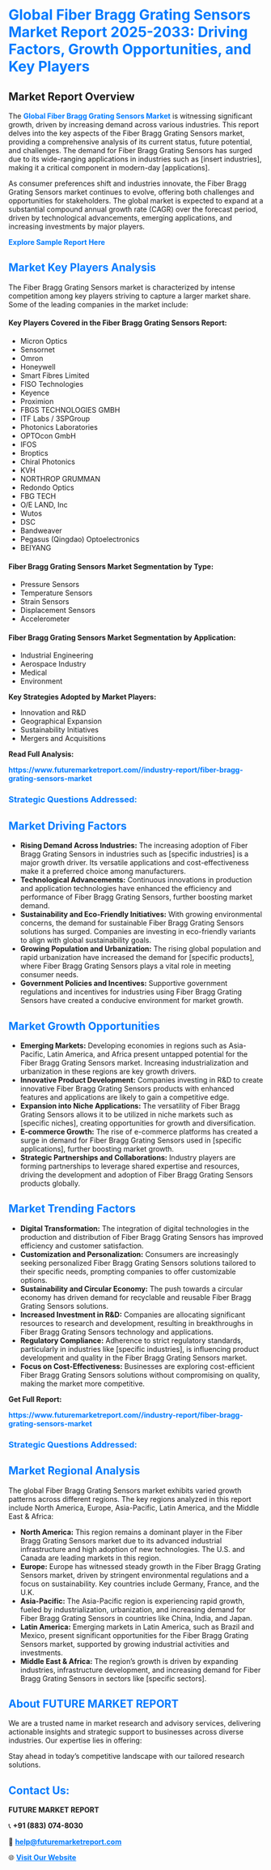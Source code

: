 <h1 style="color: #007BFF;">Global Fiber Bragg Grating Sensors Market Report 2025-2033: Driving Factors, Growth Opportunities, and Key Players</h1>

<section id="overview">
<h2>Market Report Overview</h2>
<p>The <a href="https://www.futuremarketreport.com//industry-report/fiber-bragg-grating-sensors-market" style="color: #007BFF; text-decoration: none;"><strong>Global Fiber Bragg Grating Sensors Market</strong></a> is witnessing significant growth, driven by increasing demand across various industries. This report delves into the key aspects of the Fiber Bragg Grating Sensors market, providing a comprehensive analysis of its current status, future potential, and challenges. The demand for Fiber Bragg Grating Sensors has surged due to its wide-ranging applications in industries such as [insert industries], making it a critical component in modern-day [applications].</p>
<p>As consumer preferences shift and industries innovate, the Fiber Bragg Grating Sensors market continues to evolve, offering both challenges and opportunities for stakeholders. The global market is expected to expand at a substantial compound annual growth rate (CAGR) over the forecast period, driven by technological advancements, emerging applications, and increasing investments by major players.</p>
</section>

<section id="overview">
<p><a href="https://www.futuremarketreport.com//request-sample/reportId=76921" style="color: #007BFF; text-decoration: none;"><strong>Explore Sample Report Here</strong></a></p>
</section>

<section id="key-players">
<h2 style="color: #007BFF;">Market Key Players Analysis</h2>
<p>The Fiber Bragg Grating Sensors market is characterized by intense competition among key players striving to capture a larger market share. Some of the leading companies in the market include:</p>
<h4>Key Players Covered in the Fiber Bragg Grating Sensors Report:</h4>
<ul><li>Micron Optics</li><li>Sensornet</li><li>Omron</li><li>Honeywell</li><li>Smart Fibres Limited</li><li>FISO Technologies</li><li>Keyence</li><li>Proximion</li><li>FBGS TECHNOLOGIES GMBH</li><li>ITF Labs / 3SPGroup</li><li>Photonics Laboratories</li><li>OPTOcon GmbH</li><li>IFOS</li><li>Broptics</li><li>Chiral Photonics</li><li>KVH</li><li>NORTHROP GRUMMAN</li><li>Redondo Optics</li><li>FBG TECH</li><li>O/E LAND, Inc</li><li>Wutos</li><li>DSC</li><li>Bandweaver</li><li>Pegasus (Qingdao) Optoelectronics</li><li>BEIYANG</li></ul>
<h4>Fiber Bragg Grating Sensors Market Segmentation by Type:</h4>
<ul><li>Pressure Sensors</li><li>Temperature Sensors</li><li>Strain Sensors</li><li>Displacement Sensors</li><li>Accelerometer</li></ul>

<h4>Fiber Bragg Grating Sensors Market Segmentation by Application:</h4>
<ul><li>Industrial Engineering</li><li>Aerospace Industry</li><li>Medical</li><li>Environment</li></ul>
<p><strong>Key Strategies Adopted by Market Players:</strong></p>
<ul>
<li>Innovation and R&D</li>
<li>Geographical Expansion</li>
<li>Sustainability Initiatives</li>
<li>Mergers and Acquisitions</li>
</ul>
</section>

<section>
<p><strong>Read Full Analysis: </strong></p><a href="https://www.futuremarketreport.com//industry-report/fiber-bragg-grating-sensors-market" style="color: #007BFF; text-decoration: none;"><strong>https://www.futuremarketreport.com//industry-report/fiber-bragg-grating-sensors-market</strong></a>
<h3 style="color: #007BFF;">Strategic Questions Addressed:</h3>
</section>

<section id="driving-factors">
<h2 style="color: #007BFF;">Market Driving Factors</h2>
<ul>
<li><strong>Rising Demand Across Industries:</strong> The increasing adoption of Fiber Bragg Grating Sensors in industries such as [specific industries] is a major growth driver. Its versatile applications and cost-effectiveness make it a preferred choice among manufacturers.</li>
<li><strong>Technological Advancements:</strong> Continuous innovations in production and application technologies have enhanced the efficiency and performance of Fiber Bragg Grating Sensors, further boosting market demand.</li>
<li><strong>Sustainability and Eco-Friendly Initiatives:</strong> With growing environmental concerns, the demand for sustainable Fiber Bragg Grating Sensors solutions has surged. Companies are investing in eco-friendly variants to align with global sustainability goals.</li>
<li><strong>Growing Population and Urbanization:</strong> The rising global population and rapid urbanization have increased the demand for [specific products], where Fiber Bragg Grating Sensors plays a vital role in meeting consumer needs.</li>
<li><strong>Government Policies and Incentives:</strong> Supportive government regulations and incentives for industries using Fiber Bragg Grating Sensors have created a conducive environment for market growth.</li>
</ul>
</section>

<section id="growth-opportunities">
<h2 style="color: #007BFF;">Market Growth Opportunities</h2>
<ul>
<li><strong>Emerging Markets:</strong> Developing economies in regions such as Asia-Pacific, Latin America, and Africa present untapped potential for the Fiber Bragg Grating Sensors market. Increasing industrialization and urbanization in these regions are key growth drivers.</li>
<li><strong>Innovative Product Development:</strong> Companies investing in R&D to create innovative Fiber Bragg Grating Sensors products with enhanced features and applications are likely to gain a competitive edge.</li>
<li><strong>Expansion into Niche Applications:</strong> The versatility of Fiber Bragg Grating Sensors allows it to be utilized in niche markets such as [specific niches], creating opportunities for growth and diversification.</li>
<li><strong>E-commerce Growth:</strong> The rise of e-commerce platforms has created a surge in demand for Fiber Bragg Grating Sensors used in [specific applications], further boosting market growth.</li>
<li><strong>Strategic Partnerships and Collaborations:</strong> Industry players are forming partnerships to leverage shared expertise and resources, driving the development and adoption of Fiber Bragg Grating Sensors products globally.</li>
</ul>
</section>

<section id="trending-factors">
<h2 style="color: #007BFF;">Market Trending Factors</h2>
<ul>
<li><strong>Digital Transformation:</strong> The integration of digital technologies in the production and distribution of Fiber Bragg Grating Sensors has improved efficiency and customer satisfaction.</li>
<li><strong>Customization and Personalization:</strong> Consumers are increasingly seeking personalized Fiber Bragg Grating Sensors solutions tailored to their specific needs, prompting companies to offer customizable options.</li>
<li><strong>Sustainability and Circular Economy:</strong> The push towards a circular economy has driven demand for recyclable and reusable Fiber Bragg Grating Sensors solutions.</li>
<li><strong>Increased Investment in R&D:</strong> Companies are allocating significant resources to research and development, resulting in breakthroughs in Fiber Bragg Grating Sensors technology and applications.</li>
<li><strong>Regulatory Compliance:</strong> Adherence to strict regulatory standards, particularly in industries like [specific industries], is influencing product development and quality in the Fiber Bragg Grating Sensors market.</li>
<li><strong>Focus on Cost-Effectiveness:</strong> Businesses are exploring cost-efficient Fiber Bragg Grating Sensors solutions without compromising on quality, making the market more competitive.</li>
</ul>
</section>

<section>
<p><strong>Get Full Report: </strong></p><a href="https://www.futuremarketreport.com//industry-report/fiber-bragg-grating-sensors-market" style="color: #007BFF; text-decoration: none;"><strong>https://www.futuremarketreport.com//industry-report/fiber-bragg-grating-sensors-market</strong></a>
<h3 style="color: #007BFF;">Strategic Questions Addressed:</h3>
</section>


<section id="regional-analysis">
<h2 style="color: #007BFF;">Market Regional Analysis</h2>
<p>The global Fiber Bragg Grating Sensors market exhibits varied growth patterns across different regions. The key regions analyzed in this report include North America, Europe, Asia-Pacific, Latin America, and the Middle East & Africa:</p>
<ul>
<li><strong>North America:</strong> This region remains a dominant player in the Fiber Bragg Grating Sensors market due to its advanced industrial infrastructure and high adoption of new technologies. The U.S. and Canada are leading markets in this region.</li>
<li><strong>Europe:</strong> Europe has witnessed steady growth in the Fiber Bragg Grating Sensors market, driven by stringent environmental regulations and a focus on sustainability. Key countries include Germany, France, and the U.K.</li>
<li><strong>Asia-Pacific:</strong> The Asia-Pacific region is experiencing rapid growth, fueled by industrialization, urbanization, and increasing demand for Fiber Bragg Grating Sensors in countries like China, India, and Japan.</li>
<li><strong>Latin America:</strong> Emerging markets in Latin America, such as Brazil and Mexico, present significant opportunities for the Fiber Bragg Grating Sensors market, supported by growing industrial activities and investments.</li>
<li><strong>Middle East & Africa:</strong> The region’s growth is driven by expanding industries, infrastructure development, and increasing demand for Fiber Bragg Grating Sensors in sectors like [specific sectors].</li>
</ul>
</section>

<footer>
<h2 style="color: #007BFF;">About FUTURE MARKET REPORT</h2>
<p>We are a trusted name in market research and advisory services, delivering actionable insights and strategic support to businesses across diverse industries. Our expertise lies in offering:</p>

<p>Stay ahead in today’s competitive landscape with our tailored research solutions.</p>

<h2 style="color: #007BFF;">Contact Us:</h2>
<p><strong>FUTURE MARKET REPORT</strong></p>
<p>📞 <strong>+91 (883) 074-8030</strong></p>
<p>📧 <strong><a href="mailto:help@futuremarketreport.com" style="color: #007BFF;">help@futuremarketreport.com</a></strong></p>
<p>🌐 <strong><a href="https://www.futuremarketreport.com/" style="color: #007BFF;">Visit Our Website</a></strong></p>
</footer>